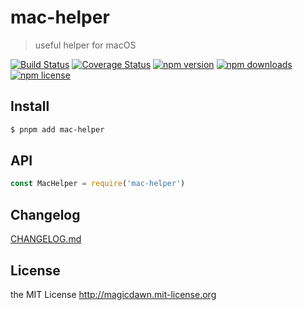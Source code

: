 # mac-helper

> useful helper for macOS

[![Build Status](https://img.shields.io/github/workflow/status/magicdawn/mac-helper/ci.yml?style=flat-square&branch=main)](https://github.com/magicdawn/mac-helper/actions/workflows/ci.yml)
[![Coverage Status](https://img.shields.io/codecov/c/github/magicdawn/mac-helper.svg?style=flat-square)](https://codecov.io/gh/magicdawn/mac-helper)
[![npm version](https://img.shields.io/npm/v/mac-helper.svg?style=flat-square)](https://www.npmjs.com/package/mac-helper)
[![npm downloads](https://img.shields.io/npm/dm/mac-helper.svg?style=flat-square)](https://www.npmjs.com/package/mac-helper)
[![npm license](https://img.shields.io/npm/l/mac-helper.svg?style=flat-square)](http://magicdawn.mit-license.org)

## Install

```sh
$ pnpm add mac-helper
```

## API

```js
const MacHelper = require('mac-helper')
```

## Changelog

[CHANGELOG.md](CHANGELOG.md)

## License

the MIT License http://magicdawn.mit-license.org
